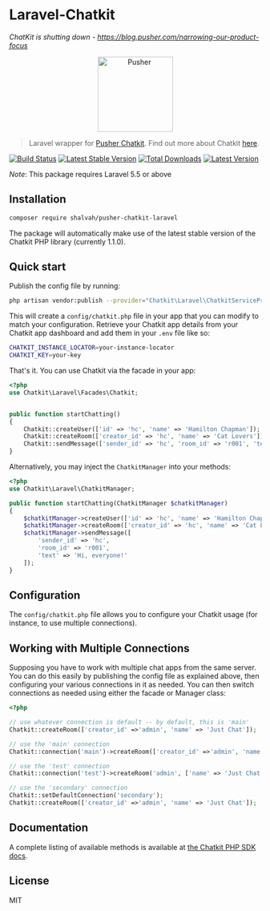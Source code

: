 # Laravel-Chatkit

_ChatKit is shutting down - https://blog.pusher.com/narrowing-our-product-focus_

<p align="center">
<img src="./pusher.png" alt="Pusher" width="150" height="150">
</p>

> Laravel wrapper for [Pusher Chatkit](https://github.com/pusher/chatkit-server-php). Find out more about Chatkit [here](https://pusher.com/chatkit).

[![Build Status](https://img.shields.io/travis/shalvah/pusher-chatkit-laravel/master.svg?style=flat)](https://travis-ci.org/shalvah/pusher-chatkit-laravel)
[![Latest Stable Version](https://poser.pugx.org/shalvah/pusher-chatkit-laravel/v/stable)](https://packagist.org/packages/shalvah/pusher-chatkit-laravel) [![Total Downloads](https://poser.pugx.org/shalvah/pusher-chatkit-laravel/downloads)](https://packagist.org/packages/shalvah/pusher-chatkit-laravel)
[![Latest Version](https://img.shields.io/github/release/shalvah/pusher-chatkit-laravel.svg?style=flat)](https://github.com/shalvah/pusher-chatkit-laravel/releases)

*Note*: This package requires Laravel 5.5 or above 

## Installation

```bash
composer require shalvah/pusher-chatkit-laravel
```
The package will automatically make use of the latest stable version of the Chatkit PHP library (currently 1.1.0).

## Quick start
Publish the config file by running:

```bash
php artisan vendor:publish --provider="Chatkit\Laravel\ChatkitServiceProvider"
```

This will create a `config/chatkit.php` file in your app that you can modify to match your configuration.
Retrieve your Chatkit app details from your Chatkit app dashboard and add them in your `.env` file like so:

```bash
CHATKIT_INSTANCE_LOCATOR=your-instance-locator
CHATKIT_KEY=your-key
```

That's it. You can use Chatkit via the facade in your app:

```php
<?php
use Chatkit\Laravel\Facades\Chatkit;


public function startChatting()
{
    Chatkit::createUser(['id' => 'hc', 'name' => 'Hamilton Chapman']);
    Chatkit::createRoom(['creator_id' => 'hc', 'name' => 'Cat Lovers']);
    Chatkit::sendMessage(['sender_id' => 'hc', 'room_id' => 'r001', 'text' => 'Hi, everyone!' ]);
}
```
Alternatively, you may inject the `ChatkitManager` into your methods:

```php
<?php
use Chatkit\Laravel\ChatkitManager;

public function startChatting(ChatkitManager $chatkitManager)
{
    $chatkitManager->createUser(['id' => 'hc', 'name' => 'Hamilton Chapman']);
    $chatkitManager->createRoom(['creator_id' => 'hc', 'name' => 'Cat Lovers']);
    $chatkitManager->sendMessage([
        'sender_id' => 'hc', 
        'room_id' => 'r001', 
        'text' => 'Hi, everyone!'
    ]);
}
````

## Configuration

The `config/chatkit.php` file allows you to configure your Chatkit usage (for instance, to use multiple connections).

## Working with Multiple Connections
Supposing you have to work with multiple chat apps from the same server. You can do this easily by publishing the config file as explained above, then configuring your various connections in it as needed. You can then switch connections as needed using either the facade or Manager class:

```php
<?php

// use whatever connection is default -- by default, this is 'main'
Chatkit::createRoom(['creator_id' =>'admin', 'name' => 'Just Chat']);

// use the 'main' connection
Chatkit::connection('main')->createRoom(['creator_id' =>'admin', 'name' => 'Just Chat']);

// use the 'test' connection
Chatkit::connection('test')->createRoom('admin', ['name' => 'Just Chat']);

// use the 'secondary' connection
Chatkit::setDefaultConnection('secondary');
Chatkit::createRoom(['creator_id' =>'admin', 'name' => 'Just Chat']);
```

## Documentation
A complete listing of available methods is available at [the Chatkit PHP SDK docs](https://github.com/pusher/chatkit-server-php).

## License

MIT
